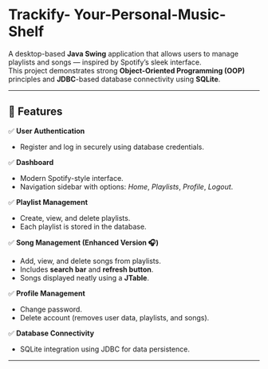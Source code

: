 # Trackify- Your-Personal-Music-Shelf

A desktop-based **Java Swing** application that allows users to manage playlists and songs — inspired by Spotify’s sleek interface.  
This project demonstrates strong **Object-Oriented Programming (OOP)** principles and **JDBC**-based database connectivity using **SQLite**.

---

## 🚀 Features

✅ **User Authentication**
- Register and log in securely using database credentials.

✅ **Dashboard**
- Modern Spotify-style interface.
- Navigation sidebar with options: *Home*, *Playlists*, *Profile*, *Logout*.

✅ **Playlist Management**
- Create, view, and delete playlists.
- Each playlist is stored in the database.

✅ **Song Management (Enhanced Version 🎧)**
- Add, view, and delete songs from playlists.
- Includes **search bar** and **refresh button**.
- Songs displayed neatly using a **JTable**.

✅ **Profile Management**
- Change password.
- Delete account (removes user data, playlists, and songs).

✅ **Database Connectivity**
- SQLite integration using JDBC for data persistence.

---
